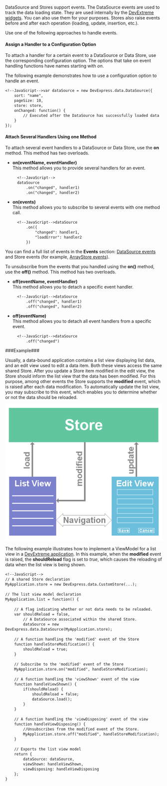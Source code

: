 DataSource and Stores support events. The DataSource events are used to track the data loading state. They are used internally by the [DevExtreme widgets](/api-reference/10%20UI%20Widgets/dxAccordion '/Documentation/ApiReference/UI_Widgets/'). You can also use them for your purposes. Stores also raise events before and after each operation (loading, update, insertion, etc.).

Use one of the following approaches to handle events.

<a id="UseOption"></a><h4>Assign a Handler to a Configuration Option</h4>

To attach a handler for a certain event to a DataSource or Data Store, use the corresponding configuration option. The options that take on event handling functions have names starting with *on*.

The following example demonstrates how to use a configuration option to handle an event.

	<!--JavaScript-->var dataSource = new DevExpress.data.DataSource({
		sort: "name",
		pageSize: 10,
		store: store,
		onChanged: function() {
			// Executed after the DataSource has successfully loaded data
		}
	});

<a id="UseMethod"></a><h4>Attach Several Handlers Using one Method</h4>

To attach several event handlers to a DataSource or Data Store, use the **on** method. This method has two overloads.

- **on(eventName, eventHandler)**  
	This method allows you to provide several handlers for an event.

		<!--JavaScript-->
		dataSource
			.on("changed", handler1)
			.on("changed", handler2)

- **on(events)**  
	This method allows you to subscribe to several events with one method call.

		<!--JavaScript-->dataSource
			.on({
				"changed": handler1,
				"loadError": handler2
			})

You can find a full list of events in the **Events** section: [DataSource events](/api-reference/30%20Data%20Layer/DataSource/4%20Events '/Documentation/ApiReference/Data_Layer/DataSource/Events/') and Store events (for example, [ArrayStore events](/api-reference/30%20Data%20Layer/Store/4%20Events '/Documentation/ApiReference/Data_Layer/ArrayStore/Events/')).

To unsubscribe from the events that you handled using the **on()** method, use the **off()** method. This method has two overloads.

- **off(eventName, eventHandler)**  
	This method allows you to detach a specific event handler.

		<!--JavaScript-->dataSource
			.off("changed", handler1)
			.off("changed", handler2)

- **off(eventName)**  
	This method allows you to detach all event handlers from a specific event.

		<!--JavaScript-->dataSource
			.off("changed")

###Example###

Usually, a data-bound application contains a list view displaying list data, and an edit view used to edit a data item. Both these views access the same shared Store. After you update a Store item modified in the edit view, the Store should inform the list view that the data has been modified. For this purpose, among other events the Store supports the **modified** event, which is raised after each data modification. To automatically update the list view, you may subscribe to this event, which enables you to determine whether or not the data should be reloaded.

![Store Events](/images/PhoneJS/scheme-change-tracking.png)

The following example illustrates how to implement a ViewModel for a list view in a [DevExtreme application](/concepts/40%20SPA%20Framework/00%20Application%20Development '/Documentation/Guide/SPA_Framework/Application_Development/'). In this example, when the **modified** event is raised, the **shouldReload** flag is set to *true*, which causes the reloading of data when the list view is being shown.

    <!--JavaScript-->
    // A shared Store declaration
    MyApplication.store = new DevExpress.data.CustomStore(...);

    // The list view model declaration
    MyApplication.list = function() {

        // A flag indicating whether or not data needs to be reloaded.
        var shouldReload = false,
            // A DataSource associated within the shared Store.
            dataSource = new DevExpress.data.DataSource(MyApplication.store);

        // A function handling the 'modified' event of the Store
        function handleStoreModification() {
            shouldReload = true;
        }

        // Subscribe to the 'modified' event of the Store
        MyApplication.store.on("modified", handleStoreModification);

        // A function handling the 'viewShown' event of the view
        function handleViewShown() {
            if(shouldReload) {
                shouldReload = false;
                dataSource.load();
            }
        }

        // A function handling the 'viewDisposing' event of the view
        function handleViewDisposing() {
            //Unsubscribes from the modified event of the Store.
            MyApplication.store.off("modified", handleStoreModification);
        }

        // Exports the list view model
        return {
            dataSource: dataSource,
            viewShown: handleViewShown,
            viewDisposing: handleViewDisposing
        };
    }